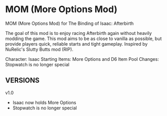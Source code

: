 # MOM (More Options Mod)
MOM (More Options Mod) for The Binding of Isaac: Afterbirth

The goal of this mod is to enjoy racing Afterbirth again without heavily modding the game. This mod aims to be as close to vanilla as possible, but provide players quick, reliable starts and tight gameplay. Inspired by NuRelic's Slutty Butts mod (RIP).

Character: Isaac
Starting Items: More Options and D6
Item Pool Changes: Stopwatch is no longer special


## VERSIONS

v1.0

* Isaac now holds More Options
* Stopwatch is no longer special
